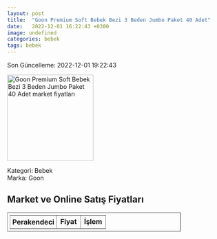 ```yaml
---
layout: post
title:  "Goon Premium Soft Bebek Bezi 3 Beden Jumbo Paket 40 Adet"
date:   2022-12-01 16:22:43 +0300
image: undefined
categories: bebek
tags: bebek
---
```


Son Güncelleme: 2022-12-01 19:22:43

<img src="undefined" width="200" alt="Goon Premium Soft Bebek Bezi 3 Beden Jumbo Paket 40 Adet market fiyatları" />

Kategori: Bebek
<br />
Marka: Goon

<h2>Market ve Online Satış Fiyatları</h2>

<table border="1" style="padding: 5px;width:80%;">
  <tr>
    <td style="padding: 5px;"><strong>Perakendeci</strong></td>
    <td><strong>Fiyat</strong></td>
    <td><strong>İşlem</strong></td>
  </tr>
  
</table>
